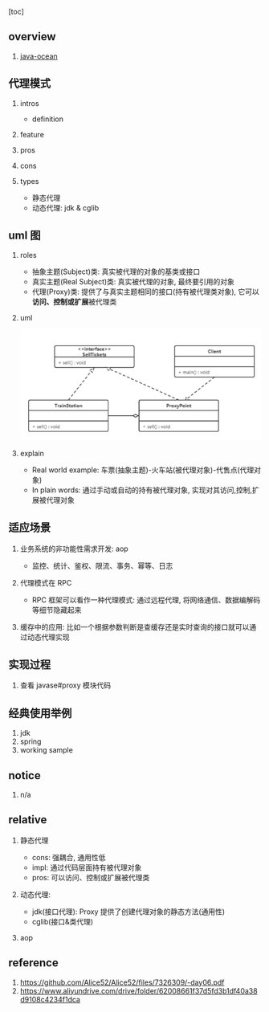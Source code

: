 [toc]

## overview

1. [java-ocean](https://github.com/Alice52/java-ocean/blob/master/java/se/v2/proxy/proxy.md)

## 代理模式

1. intros
   - definition
2. feature
3. pros
4. cons
5. types

   - 静态代理
   - 动态代理: jdk & cglib

## uml 图

1. roles

   - 抽象主题(Subject)类: 真实被代理的对象的基类或接口
   - 真实主题(Real Subject)类: 真实被代理的对象, 最终要引用的对象
   - 代理(Proxy)类: 提供了与真实主题相同的接口(持有被代理类对象), 它可以**访问、控制或扩展**被代理类

2. uml

   ![avatar](/static/image/dp/proxy-uml.png)

3. explain
   - Real world example: 车票(抽象主题)-火车站(被代理对象)-代售点(代理对象)
   - In plain words: 通过手动或自动的持有被代理对象, 实现对其访问,控制,扩展被代理对象

## 适应场景

1. 业务系统的非功能性需求开发: aop

   - 监控、统计、鉴权、限流、事务、幂等、日志

2. 代理模式在 RPC

   - RPC 框架可以看作一种代理模式: 通过远程代理, 将网络通信、数据编解码等细节隐藏起来

3. 缓存中的应用: 比如一个根据参数判断是查缓存还是实时查询的接口就可以通过动态代理实现

## 实现过程

1. 查看 javase#proxy 模块代码

## 经典使用举例

1. jdk
2. spring
3. working sample

## notice

1. n/a

## relative

1. 静态代理

   - cons: 强耦合, 通用性低
   - impl: 通过代码层面持有被代理对象
   - pros: 可以访问、控制或扩展被代理类

2. 动态代理:

   - jdk(接口代理): Proxy 提供了创建代理对象的静态方法(通用性)
   - cglib(接口&类代理)

3. aop

## reference

1. https://github.com/Alice52/Alice52/files/7326309/-day06.pdf
2. https://www.aliyundrive.com/drive/folder/62008661f37d5fd3b1df40a38d9108c4234f1dca
